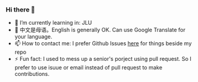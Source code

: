 ### Hi there 👋

- 🌱 I’m currently learning in: JLU
- 💬 中文是母语。English is generally OK. Can use Google Translate for your language.
- 📫 How to contact me: I prefer Github Issues [here](https://github.com/leviolet/leviolet/issues) for things beside my repo
- ⚡ Fun fact: I used to mess up a senior's porject using pull request. So I prefer to use isuue or email instead of pull request to make contributions.
